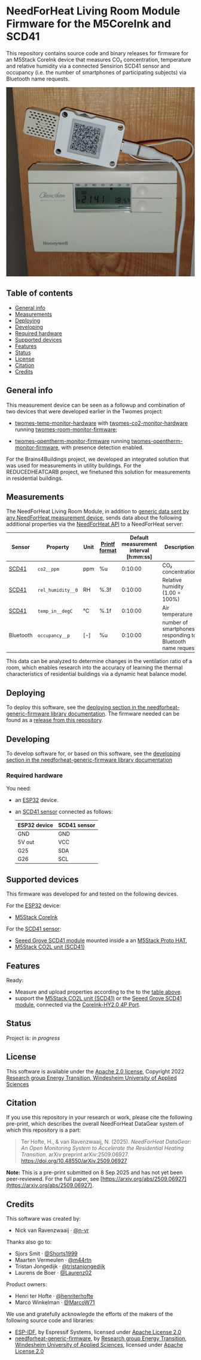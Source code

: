 # NeedForHeat Living Room Module Firmware for the M5CoreInk and SCD41
This repository contains source code and binary releases for firmware for an M5Stack CoreInk device that measures CO₂ concentration, temperature and relative humidity via a connected Sensirion SCD41 sensor and occupancy (i.e. the number of smartphones of participating subjects) via Bluetooth name requests.

![NeedForHeat Living Room Module hardware installed](./docs/manuals/installation/assets/device-installed.jpg)

## Table of contents
* [General info](#general-info)
* [Measurements](#measurements)
* [Deploying](#deploying)
* [Developing](#developing)
* [Required hardware](#required-hardware) 
* [Supported devices](#supported-devices)
* [Features](#features)
* [Status](#status)
* [License](#license)
* [Citation](#citation)
* [Credits](#credits)

## General info
This measurement device can be seen as a followup and combination of two devices that were developed earlier in the Twomes project:
- [twomes-temp-monitor-hardware](https://github.com/energietransitie/twomes-temp-monitor-hardware) with [twomes-co2-monitor-hardware](https://github.com/energietransitie/twomes-co2-monitor-hardware) running  [twomes-room-monitor-firmware](https://github.com/energietransitie/twomes-room-monitor-firmware);
* [twomes-opentherm-monitor-firmware](https://github.com/energietransitie/twomes-opentherm-monitor-firmware) running [twomes-opentherm-monitor-firmware](https://github.com/energietransitie/twomes-opentherm-monitor-firmware), with presence detection enabled.

For the Brains4Buildings project, we developed an integrated solution that was used for measurements in utility buildings. For the REDUCEDHEATCARB project, we finetuned this solution for measurements in residential buildings.
 
 ## Measurements
 The NeedForHeat Living Room Module, in addition to [generic data sent by any NeedForHeat measurement device](https://github.com/energietransitie/needforheat-generic-firmware#readme), sends data about the following additional properties via the [NeedForHeat API]([https://github.com/energietransitie/twomes-backoffice-api](https://github.com/energietransitie/needforheat-server-api)) to a NeedForHeat server:

| Sensor | Property           | Unit | [Printf format](https://en.wikipedia.org/wiki/Printf_format_string) | Default measurement interval \[h:mm:ss\] | Description                            |
|--------|--------------------|------|--------|-------------------|----------------------------------------|
| [SCD41](https://sensirion.com/products/catalog/SCD41/)  | `co2__ppm` | ppm  | %u     | 0:10:00           | CO₂ concentration                      |
| [SCD41](https://sensirion.com/products/catalog/SCD41/)  | `rel_humidity__0` | RH  | %.3f   | 0:10:00           | Relative humidity (1.00 = 100%)                      |
| [SCD41](https://sensirion.com/products/catalog/SCD41/)  | `temp_in__degC`         | °C   | %.1f   | 0:10:00           | Air temperature                        |
| Bluetooth  | `occupancy__p`         | [-]   | %u   | 0:10:00           | number of smartphones responding to Bluetooth name request                        |

This data can be analyzed to determine changes in the ventilation ratio of a room, which enables research into the accuracy of learning the thermal characteristics of residential buildings via a dynamic heat balance model.

## Deploying
To deploy this software, see the [deploying section in the needforheat-generic-firmware library documentation](https://www.energietransitiewindesheim.nl/needforheat-generic-firmware/deploying/prerequisites/). The firmware needed can be found as a [release from this repository](https://github.com/energietransitie/twomes-scd41-presence-firmware/releases).

## Developing
To develop software for, or based on this software, see the [developing section in the needforheat-generic-firmware library documentation](https://www.energietransitiewindesheim.nl/needforheat-generic-firmware/starting/prerequisites/)

### Required hardware
You need:
* an [ESP32](https://en.wikipedia.org/wiki/ESP32) device.
* an [SCD41 sensor](https://sensirion.com/products/catalog/SCD41/) connected as follows:
    
    | ESP32 device    | SCD41 sensor |
    |-----------------|--------------|
    | GND             | GND          |
    | 5V out          | VCC          |
    | G25             | SDA          |
    | G26             | SCL          |

## Supported devices
This firmware was developed for and tested on the following devices.

For the [ESP32](https://en.wikipedia.org/wiki/ESP32) device:

- [M5Stack CoreInk](https://github.com/m5stack/M5-CoreInk)

For the [SCD41 sensor](https://sensirion.com/products/catalog/SCD41/):

- [Seeed Grove SCD41 module](https://www.seeedstudio.com/Grove-CO2-Temperature-Humidity-Sensor-SCD41-p-5025.html) mounted inside a an [M5Stack Proto HAT](https://docs.m5stack.com/en/hat/hat-proto), 
- [M5Stack CO2L unit (SCD41)](https://docs.m5stack.com/en/unit/co2l)


## Features

Ready:
* Measure and upload properties according to the to the [table above](#general-info).
* support the [M5Stack CO2L unit (SCD41)](https://docs.m5stack.com/en/unit/co2l) or the [Seeed Grove SCD41 module](https://www.seeedstudio.com/Grove-CO2-Temperature-Humidity-Sensor-SCD41-p-5025.html), connected via the [CoreInk-HY2.0 4P Port](https://docs.m5stack.com/en/core/coreink).

## Status
Project is: _in progress_

## License
This software is available under the [Apache 2.0 license](./LICENSE), Copyright 2022 [Research group Energy Transition, Windesheim University of Applied Sciences](https://windesheim.nl/energietransitie) 

## Citation

If you use this repository in your research or work, please cite the following pre-print, which describes the overall NeedForHeat DataGear system of which this repository is a part:

> Ter Hofte, H., & van Ravenzwaaij, N. (2025). *NeedForHeat DataGear: An Open Monitoring System to Accelerate the Residential Heating Transition*. arXiv preprint arXiv:2509.06927. https://doi.org/10.48550/arXiv.2509.06927

**Note:** This is a pre-print submitted on 8 Sep 2025 and has not yet been peer-reviewed. For the full paper, see [https://arxiv.org/abs/2509.06927](https://arxiv.org/abs/2509.06927).

## Credits
This software was created by:
* Nick van Ravenzwaaij · [@n-vr](https://github.com/n-vr)

Thanks also go to:
* Sjors Smit ·  [@Shorts1999](https://github.com/Shorts1999)
* Maarten Vermeulen · [@m44rtn](https://github.com/m44rtn)
* Tristan Jongedijk · [@tristanjongedijk](https://github.com/tristanjongedijk)
* Laurens de Boer · [@Laurenz02](https://github.com/Laurenz02)

Product owners:
* Henri ter Hofte · [@henriterhofte](https://github.com/henriterhofte)
* Marco Winkelman · [@MarcoW71](https://github.com/MarcoW71)

We use and gratefully acknowlegde the efforts of the makers of the following source code and libraries:
* [ESP-IDF](https://github.com/espressif/esp-idf), by Espressif Systems, licensed under [Apache License 2.0](https://github.com/espressif/esp-idf/blob/9d34a1cd42f6f63b3c699c3fe8ec7216dd56f36a/LICENSE)
* [needforheat-generic-firmware](https://github.com/energietransitie/needforheat-generic-firmware), by [Research group Energy Transition, Windesheim University of Applied Sciences](https://windesheim.nl/energietransitie), licensed under [Apache License 2.0](https://github.com/energietransitie/needforheat-generic-firmware/blob/main/LICENSE.md)
